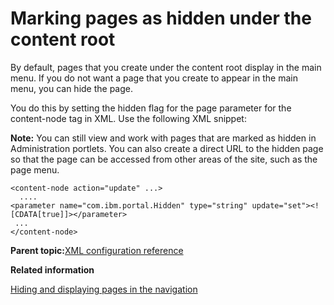 # Marking pages as hidden under the content root

By default, pages that you create under the content root display in the main menu. If you do not want a page that you create to appear in the main menu, you can hide the page.

You do this by setting the hidden flag for the page parameter for the content-node tag in XML. Use the following XML snippet:

**Note:** You can still view and work with pages that are marked as hidden in Administration portlets. You can also create a direct URL to the hidden page so that the page can be accessed from other areas of the site, such as the page menu.

```
<content-node action="update" ...>
  ....
<parameter name="com.ibm.portal.Hidden" type="string" update="set"><![CDATA[true]]></parameter>
 ...
</content-node>

```

**Parent topic:**[XML configuration reference ](../admin-system/adxmlref.md)

**Related information**  


[Hiding and displaying pages in the navigation](../site/show_hidden_page.md)

